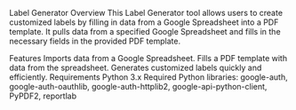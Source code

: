Label Generator
Overview
This Label Generator tool allows users to create customized labels by filling in data from a Google Spreadsheet into a PDF template. It pulls data from a specified Google Spreadsheet and fills in the necessary fields in the provided PDF template.

Features
Imports data from a Google Spreadsheet.
Fills a PDF template with data from the spreadsheet.
Generates customized labels quickly and efficiently.
Requirements
Python 3.x
Required Python libraries: google-auth, google-auth-oauthlib, google-auth-httplib2, google-api-python-client, PyPDF2, reportlab

